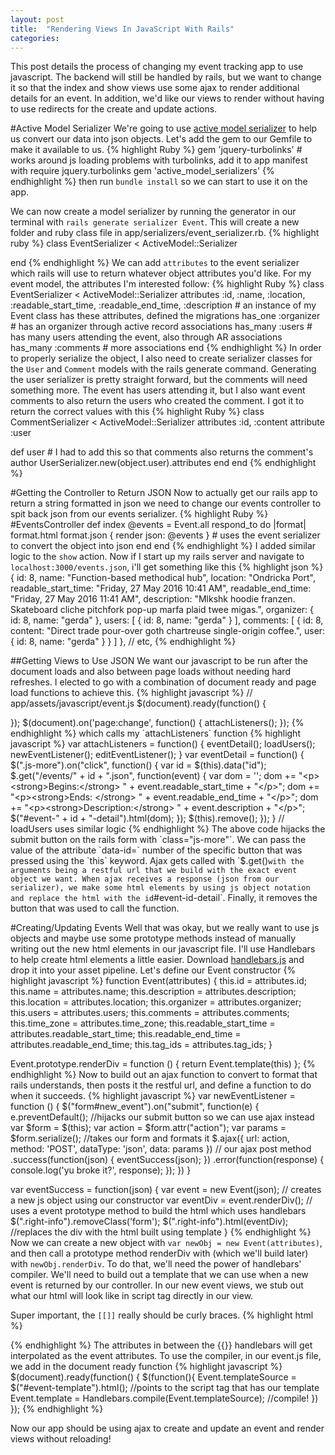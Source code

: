 ```yaml
---
layout: post
title:  "Rendering Views In JavaScript With Rails"
categories:
---
```


This post details the process of changing my event tracking app to use javascript. The backend will still be handled by rails, but we want to change it so that the index and show views use some ajax to render additional details for an event. In addition, we'd like our views to render without having to use redirects for the create and update actions.

#Active Model Serializer
We're going to use [active model serializer](https://github.com/rails-api/active_model_serializers) to help us convert our data into json objects. Let's add the gem to our Gemfile to make it available to us.
{% highlight Ruby %}
gem 'jquery-turbolinks' # works around js loading problems with turbolinks, add it to app manifest with require jquery.turbolinks
gem 'active_model_serializers'
{% endhighlight %}
then run `bundle install` so we can start to use it on the app.

We can now create a model serializer by running the generator in our terminal with `rails generate serializer Event`. This will create a new folder and ruby class file in app/serializers/event_serializer.rb.
{% highlight ruby %}
class EventSerializer < ActiveModel::Serializer

end
{% endhighlight %}
We can add `attributes` to the event serializer which rails will use to return whatever object attributes you'd like. For my event model, the attributes I'm interested follow:
{% highlight Ruby %}
class EventSerializer < ActiveModel::Serializer
  attributes :id, :name, :location, :readable_start_time, :readable_end_time, :description # an instance of my Event class has these attributes, defined the migrations
  has_one :organizer # has an organizer through active record associations
  has_many :users # has many users attending the event, also through AR associations
  has_many :comments # more associations
end
{% endhighlight %}
In order to properly serialize the object, I also need to create serializer classes for the `User` and `Comment` models with the rails generate command. Generating the user serializer is pretty straight forward, but the comments will need something more. The event has users attending it, but I also want event comments to also return the users who created the comment. I got it to return the correct values with this
{% highlight Ruby %}
class CommentSerializer < ActiveModel::Serializer
  attributes :id, :content
  attribute :user

  def user # I had to add this so that comments also returns the comment's author
    UserSerializer.new(object.user).attributes
  end
end
{% endhighlight %}

#Getting the Controller to Return JSON
Now to actually get our rails app to return a string formatted in json we need to change our events controller to spit back json from our events serializer.
{% highlight Ruby %}
#EventsController
def index
  @events = Event.all
  respond_to do |format|
    format.html
    format.json { render json: @events } # uses the event serializer to convert the object into json
  end
end
{% endhighlight %}
I added similar logic to the `show` action. Now if I start up my rails server and navigate to `localhost:3000/events.json`, i'll get something like this
{% highlight json %}
{
id: 8,
name: "Function-based methodical hub",
location: "Ondricka Port",
readable_start_time: "Friday, 27 May 2016 10:41 AM",
readable_end_time: "Friday, 27 May 2016 11:41 AM",
description: "Mlkshk hoodie franzen. Skateboard cliche pitchfork pop-up marfa plaid twee migas.",
organizer: {
  id: 8,
  name: "gerda"
},
users: [
  {
    id: 8,
    name: "gerda"
  }
],
comments: [
  {
    id: 8,
    content: "Direct trade pour-over goth chartreuse single-origin coffee.",
    user: {
      id: 8,
      name: "gerda"
    }
  }
]
},
// etc,
{% endhighlight %}

##Getting Views to Use JSON
We want our javascript to be run after the document loads and also between page loads without needing hard refreshes. I elected to go with a combination of document ready and page load functions to achieve this.
{% highlight javascript %}
// app/assets/javascript/event.js
$(document).ready(function() {

});
$(document).on('page:change', function() {
  attachListeners();
});
{% endhighlight %}
which calls my `attachListeners` function
{% highlight javascript %}
var attachListeners = function() {
  eventDetail();
  loadUsers();
  newEventListener();
  editEventListener();
}
var eventDetail = function() {
  $(".js-more").on("click", function() {
    var id = $(this).data("id");
    $.get("/events/" + id + ".json", function(event) {
      var dom = '';
      dom += "<p><strong>Begins:</strong> " + event.readable_start_time + "</p>";
      dom += "<p><strong>Ends: </strong> " + event.readable_end_time + "</p>";
      dom += "<p><strong>Description:</strong> " + event.description + "</p>";
      $("#event-" + id + "-detail").html(dom);
    });
    $(this).remove();
  });
}
// loadUsers uses similar logic
{% endhighlight %}
The above code hijacks the submit button on the rails form with `class="js-more"`. We can pass the value of the attribute `data-id=` number of the specific button that was pressed using the `this` keyword. Ajax gets called with `$.get()` with the arguments being a restful url that we build with the exact event object we want. When ajax receives a response (json from our serializer), we make some html elements by using js object notation and replace the html with the id `#event-id-detail`. Finally, it removes the button that was used to call the function.

#Creating/Updating Events
Well that was okay, but we really want to use js objects and maybe use some prototype methods instead of manually writing out the new html elements in our javascript file. I'll use Handlebars to help create html elements a little easier. Download [handlebars.js](http://handlebarsjs.com/) and drop it into your asset pipeline. Let's define our Event constructor
{% highlight javascript %}
function Event(attributes) {
  this.id = attributes.id;
  this.name = attributes.name;
  this.description = attributes.description;
  this.location = attributes.location;
  this.organizer = attributes.organizer;
  this.users = attributes.users;
  this.comments = attributes.comments;
  this.time_zone = attributes.time_zone;
  this.readable_start_time = attributes.readable_start_time;
  this.readable_end_time = attributes.readable_end_time;
  this.tag_ids = attributes.tag_ids;
}

Event.prototype.renderDiv = function () {
  return Event.template(this)
};
{% endhighlight %}
Now to build out an ajax function to convert to format that rails understands, then posts it the restful url, and define a function to do when it succeeds.
{% highlight javascript %}
var newEventListener = function () {
  $("form#new_event").on("submit", function(e) {
    e.preventDefault();   //hijacks our submit button so we can use ajax instead
    var $form = $(this);
    var action = $form.attr("action");
    var params = $form.serialize();    //takes our form and formats it
    $.ajax({
      url: action,
      method: 'POST',
      dataType: 'json',
      data: params
    })  // our ajax post method
    .success(function(json) {
      eventSuccess(json);
    })
    .error(function(response) {
      console.log('yu broke it?', response);
    });
  })
}

var eventSuccess = function(json) {
  var event = new Event(json);   // creates a new js object using our constructor
  var eventDiv = event.renderDiv();  // uses a event prototype method to build the html which uses handlebars
  $(".right-info").removeClass('form');
  $(".right-info").html(eventDiv);  //replaces the div with the html built using template
}
{% endhighlight %}
Now we can create a new object with `var newObj = new Event(attributes)`, and then call a prototype method renderDiv with (which we'll build later) with `newObj.renderDiv`. To do that, we'll need the power of handlebars' compiler. We'll need to build out a template that we can use when a new event is returned by our controller. In our new event views, we stub out what our html will look like in script tag directly in our view.

Super important, the `[[]]` really should be curly braces.
{% highlight html %}
<script id="event-template" type="text/x-handlebars-template">
  <h4>
    <strong><a href="/events/[[id]]">[[name]]</a> by <a href="/users/[[organizer.id]]">[[organizer.name]]</a></strong>
  </h4>
  <p><strong>Location:</strong> [[location]]</p>
  <p><strong>Begins:</strong> [[readable_start_time]]</p>
  <p><strong>Ends: </strong> [[readable_end_time]]</p>
  <p><strong>Description:</strong> [[description]]</p>
  <p><a class="button" href="/events/[[id]]/edit">Edit this event</a></p>
</script>
{% endhighlight %}
The attributes in between the {{}} handlebars will get interpolated as the event attributes. To use the compiler, in our event.js file, we add in the document ready function
{% highlight javascript %}
$(document).ready(function() {
  $(function(){
    Event.templateSource = $("#event-template").html();  //points to the script tag that has our template
    Event.template = Handlebars.compile(Event.templateSource);  //compile!
  })
});
{% endhighlight %}

Now our app should be using ajax to create and update an event and render views without reloading!
